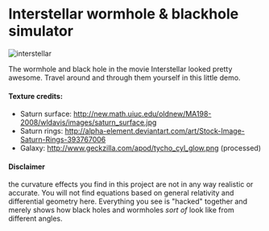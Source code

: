 Interstellar wormhole & blackhole simulator
==============

![interstellar](https://user-images.githubusercontent.com/831538/40886364-ba1fcdc6-6736-11e8-95f7-b67e0a1be505.jpg)

The wormhole and black hole in the movie Interstellar looked pretty awesome. Travel around and through them yourself in this little demo.

#### Texture credits:
- Saturn surface: http://new.math.uiuc.edu/oldnew/MA198-2008/wldavis/images/saturn_surface.jpg
- Saturn rings: http://alpha-element.deviantart.com/art/Stock-Image-Saturn-Rings-393767006
- Galaxy: http://www.geckzilla.com/apod/tycho_cyl_glow.png (processed)

#### Disclaimer
the curvature effects you find in this project are not in any way realistic or accurate. You will not find equations based on general relativity and differential geometry here. Everything you see is "hacked" together and merely shows how black holes and wormholes _sort of_ look like from different angles.
